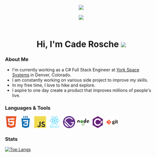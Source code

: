 <div id="header" align="center">
  <img
    src="https://media.giphy.com/media/qgQUggAC3Pfv687qPC/giphy.gif"
    width="400"
  />
  <p></p>
  <div id="badges">
    <div style="margin: 5px;">
      <a href="https://www.linkedin.com/in/cade-rosche-5263b1a0/">
        <img src="https://img.shields.io/badge/LinkedIn-green?style=for-the-badge&logo=linkedin&logoColor=white" />
      </a>
    </div>
    <div style="margin: 5px;">
      <img src="https://komarev.com/ghpvc/?username=cprosche&style=flat-square&color=green" alt=""/>
    </div>
  </div>
  <h1>
    Hi, I'm Cade Rosche
    <img src="https://media.giphy.com/media/hvRJCLFzcasrR4ia7z/giphy.gif" width="30px"/>
  </h1>
</div>

### About Me
- I'm currently working as a C# Full Stack Engineer at [York Space Systems](https://www.yorkspacesystems.com) in Denver, Colorado.
- I am constantly working on various side project to improve my skills. 
- In my free time, I love to hike and explore. 
- I aspire to one day create a product that improves millions of people's live.

### Languages & Tools
<div>
  <img src="https://github.com/devicons/devicon/blob/master/icons/html5/html5-original.svg" title="HTML5" alt="HTML" width="40" height="40"/>&nbsp;
  <img src="https://github.com/devicons/devicon/blob/master/icons/css3/css3-plain-wordmark.svg"  title="CSS3" alt="CSS" width="40" height="40"/>&nbsp;
  <img src="https://github.com/devicons/devicon/blob/master/icons/javascript/javascript-original.svg" title="JavaScript" alt="JavaScript" width="40" height="40"/>&nbsp;
  <img src="https://github.com/devicons/devicon/blob/master/icons/react/react-original-wordmark.svg" title="React" alt="React" width="40" height="40"/>&nbsp;
  <img src="https://github.com/devicons/devicon/blob/master/icons/gatsby/gatsby-original.svg" title="Gatsby"  alt="Gatsby" width="40" height="40"/>&nbsp;
  <img src="https://github.com/devicons/devicon/blob/master/icons/nodejs/nodejs-original-wordmark.svg" title="NodeJS" alt="NodeJS" width="40" height="40"/>&nbsp;
  <img src="https://github.com/devicons/devicon/blob/master/icons/csharp/csharp-plain.svg" title="C#" alt="C#" width="40" height="40"/>&nbsp;
  <img src="https://github.com/devicons/devicon/blob/master/icons/git/git-original-wordmark.svg" title="Git" **alt="Git" width="40" height="40"/>
</div>

### Stats
  
[![Top Langs](https://github-readme-stats.vercel.app/api/top-langs/?username=cprosche&layout=compact&theme=vision-friendly-dark)](https://github.com/anuraghazra/github-readme-stats)
